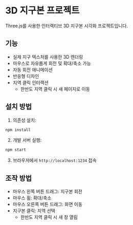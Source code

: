 # 3D 지구본 프로젝트

Three.js를 사용한 인터랙티브 3D 지구본 시각화 프로젝트입니다.

## 기능
- 실제 지구 텍스처를 사용한 3D 렌더링
- 마우스로 자유롭게 회전 및 확대/축소 가능
- 자동 회전 애니메이션
- 반응형 디자인
- 지역 클릭 인터랙션
  - 한반도 지역 클릭 시 새 페이지로 이동

## 설치 방법

1. 의존성 설치:
```bash
npm install
```

2. 개발 서버 실행:
```bash
npm start
```

3. 브라우저에서 `http://localhost:1234` 접속

## 조작 방법
- 마우스 왼쪽 버튼 드래그: 지구본 회전
- 마우스 휠: 확대/축소
- 마우스 오른쪽 버튼 드래그: 화면 이동
- 지구본 클릭: 지역 선택
  - 한반도 지역 클릭 시 새 창 열림 